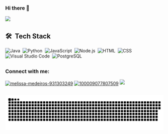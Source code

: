 ### Hi there 👋


<img height="180em" src="https://github-readme-stats.vercel.app/api/top-langs/?username=honeythisa&layout=compact&langs_count=7&theme=dracula"/>


  ##
  
## 🛠 &nbsp;Tech Stack
![Java](https://img.shields.io/badge/-Java-05122A?style=flat&logo=java)&nbsp;
![Python](https://img.shields.io/badge/-Python-05122A?style=flat&logo=python)&nbsp;
![JavaScript](https://img.shields.io/badge/-JavaScript-05122A?style=flat&logo=javascript)&nbsp;
![Node.js](https://img.shields.io/badge/-Node.js-05122A?style=flat&logo=node.js)&nbsp;
![HTML](https://img.shields.io/badge/-HTML-05122A?style=flat&logo=HTML5)&nbsp;
![CSS](https://img.shields.io/badge/-CSS-05122A?style=flat&logo=CSS3&logoColor=1572B6)&nbsp;
![Visual Studio Code](https://img.shields.io/badge/-Visual%20Studio%20Code-05122A?style=flat&logo=visual-studio-code&logoColor=007ACC)&nbsp;
![PostgreSQL](https://img.shields.io/badge/-PostgreSQL-05122A?style=flat&logo=postgresql)&nbsp;

  ##
  
<h3 align="left">Connect with me:</h3>
<p align="left">
<a href="https://linkedin.com/in/melissa-medeiros-931303249" target="blank"><img align="center" src="https://raw.githubusercontent.com/rahuldkjain/github-profile-readme-generator/master/src/images/icons/Social/linked-in-alt.svg" alt="melissa-medeiros-931303249" height="30" width="40" /></a>
<a href="https://fb.com/profile.php?id=100009077807509" target="blank"><img align="center" src="https://raw.githubusercontent.com/rahuldkjain/github-profile-readme-generator/master/src/images/icons/Social/facebook.svg" alt="100009077807509" height="30" width="40" /></a>
<a href = "mailto:honeythisa@gmail.com"><img src="https://img.shields.io/badge/-Gmail-%23333?style=for-the-badge&logo=gmail&logoColor=white" target="_blank"></a>
</p>

  ##


![Snake animation](https://github.com/honeythisa/honeythisa/blob/output/github-contribution-grid-snake.svg)

